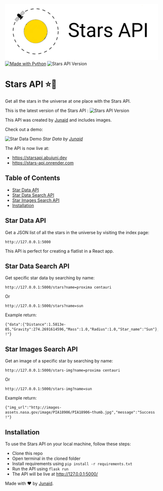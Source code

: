 ![logo](./logo.png)
[![Made with Python](https://img.shields.io/badge/Made%20with-Python-blueviolet.svg)](https://www.python.org/)  ![Stars API Version](https://img.shields.io/github/v/release/junaidcodingmaster/Stars-API)
# Stars API ⭐🌟

Get all the stars in the universe at one place with the Stars API. 

This is the latest version of the Stars API :  ![Stars API Version](https://img.shields.io/github/v/release/junaidcodingmaster/Stars-API)

This API was created by [Junaid](https://www.abujuni.dev) and includes images.

Check out a demo:

![Star Data Demo](https://i.ibb.co/3fgSsfz/2846f3d21b0c.png)
_Star Data by [Junaid](https://www.abujuni.dev)_

The API is now live at:
- https://starsapi.abujuni.dev
- https://stars-api.onrender.com

## Table of Contents

- [Star Data API](#star-data-api)
- [Star Data Search API](#star-data-search-api)
- [Star Images Search API](#star-images-search-api)
- [Installation](#installation)

## Star Data API

Get a JSON list of all the stars in the universe by visiting the index page:
```
http://127.0.0.1:5000
```
This API is perfect for creating a flatlist in a React app.

## Star Data Search API

Get specific star data by searching by name:
```
http://127.0.0.1:5000/stars?name=proxima centauri
```
Or
```
http://127.0.0.1:5000/stars?name=sun
```

Example return:
```
{"data":{"Distance":1.5813e-05,"Gravity":274.2691614596,"Mass":1.0,"Radius":1.0,"Star_name":"Sun"},"message":"Success !"}
```

## Star Images Search API

Get an image of a specific star by searching by name:
```
http://127.0.0.1:5000/stars-img?name=proxima centauri
```
Or
```
http://127.0.0.1:5000/stars-img?name=sun
```

Example return:
```
{"img_url":"http://images-assets.nasa.gov/image/PIA18906/PIA18906~thumb.jpg","message":"Success !"}
```


## Installation

To use the Stars API on your local machine, follow these steps:
- Clone this repo
- Open terminal in the cloned folder
- Install requirements using `pip install -r requirements.txt`
- Run the API using `flask run`
- The API will be live at http://127.0.0.1:5000/

Made with ❤️ by [Junaid](https://www.abujuni.dev).
